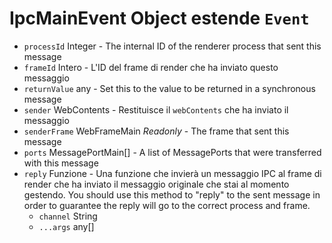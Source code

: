 # IpcMainEvent Object estende `Event`

* `processId` Integer - The internal ID of the renderer process that sent this message
* `frameId` Intero - L'ID del frame di render che ha inviato questo messaggio
* `returnValue` any - Set this to the value to be returned in a synchronous message
* `sender` WebContents - Restituisce il `webContents` che ha inviato il messaggio
* `senderFrame` WebFrameMain _Readonly_ - The frame that sent this message
* `ports` MessagePortMain[] - A list of MessagePorts that were transferred with this message
* `reply` Funzione - Una funzione che invierà un messaggio IPC al frame di render che ha inviato il messaggio originale che stai al momento gestendo.  You should use this method to "reply" to the sent message in order to guarantee the reply will go to the correct process and frame.
  * `channel` String
  * `...args` any[]
